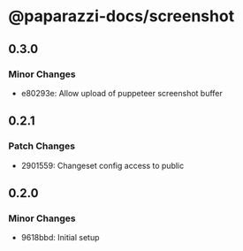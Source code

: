 # @paparazzi-docs/screenshot

## 0.3.0

### Minor Changes

- e80293e: Allow upload of puppeteer screenshot buffer

## 0.2.1

### Patch Changes

- 2901559: Changeset config access to public

## 0.2.0

### Minor Changes

- 9618bbd: Initial setup
